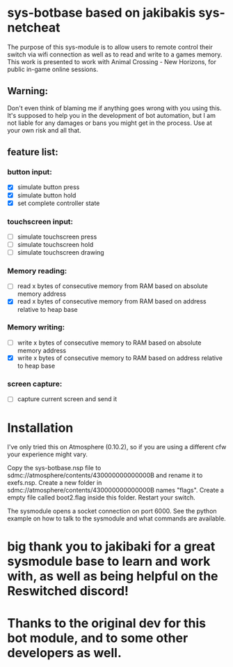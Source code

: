 # sys-botbase based on jakibakis sys-netcheat
The purpose of this sys-module is to allow users to remote control their switch via wifi connection as well as to read and write to a games memory.
This work is presented to work with Animal Crossing - New Horizons, for public in-game online sessions.

## Warning:
Don't even think of blaming me if anything goes wrong with you using this. It's supposed to help you in the development of bot automation, but I am not liable for any damages or bans you might get in the process. Use at your own risk and all that.

## feature list:
### button input:
- [x] simulate button press
- [x] simulate button hold
- [x] set complete controller state

### touchscreen input:
- [ ] simulate touchscreen press
- [ ] simulate touchscreen hold
- [ ] simulate touchscreen drawing

### Memory reading:
- [ ] read x bytes of consecutive memory from RAM based on absolute memory address
- [x] read x bytes of consecutive memory from RAM based on address relative to heap base

### Memory writing:
- [ ] write x bytes of consecutive memory to RAM based on absolute memory address
- [x] write x bytes of consecutive memory to RAM based on address relative to heap base

### screen capture:
- [ ] capture current screen and send it 

# Installation
I've only tried this on Atmosphere (0.10.2), so if you are using a different cfw your experience might vary.

Copy the sys-botbase.nsp file to sdmc://atmosphere/contents/430000000000000B and rename it to exefs.nsp.
Create a new folder in sdmc://atmosphere/contents/430000000000000B names "flags".
Create a empty file called boot2.flag inside this folder.
Restart your switch.

The sysmodule opens a socket connection on port 6000. See the python example on how to talk to the sysmodule and what commands are available.


# big thank you to jakibaki for a great sysmodule base to learn and work with, as well as being helpful on the Reswitched discord!
# Thanks to the original dev for this bot module, and to some other developers as well.
